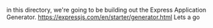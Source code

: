 in this directory, we're going to be building out the Express Application Generator. 
https://expressjs.com/en/starter/generator.html
Lets a go 